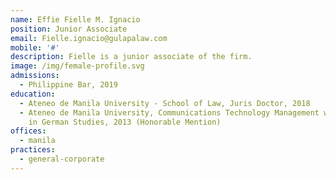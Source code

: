 ```yaml
---
name: Effie Fielle M. Ignacio
position: Junior Associate
email: Fielle.ignacio@gulapalaw.com
mobile: '#'
description: Fielle is a junior associate of the firm.
image: /img/female-profile.svg
admissions:
  - Philippine Bar, 2019
education:
  - Ateneo de Manila University - School of Law, Juris Doctor, 2018
  - Ateneo de Manila University, Communications Technology Management with minor
    in German Studies, 2013 (Honorable Mention)
offices:
  - manila
practices:
  - general-corporate
---
```

